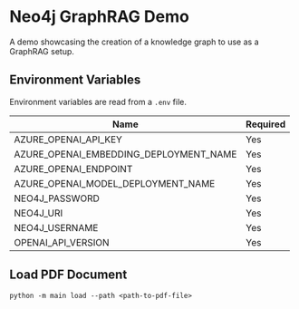# Neo4j GraphRAG Demo

A demo showcasing the creation of a knowledge graph to use as a GraphRAG setup.

## Environment Variables

Environment variables are read from a `.env` file.

| Name | Required |
| ---- | -------- |
| AZURE_OPENAI_API_KEY | Yes |
| AZURE_OPENAI_EMBEDDING_DEPLOYMENT_NAME | Yes |
| AZURE_OPENAI_ENDPOINT | Yes |
| AZURE_OPENAI_MODEL_DEPLOYMENT_NAME | Yes |
| NEO4J_PASSWORD | Yes |
| NEO4J_URI | Yes |
| NEO4J_USERNAME | Yes |
| OPENAI_API_VERSION | Yes |

## Load PDF Document

```
python -m main load --path <path-to-pdf-file>
```
